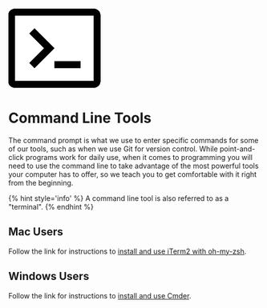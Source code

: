 ![](images/terminalSmall.png)
# Command Line Tools

The command prompt is what we use to enter specific commands for some of our tools, such as when we use Git for version control. While point-and-click programs work for daily use, when it comes to programming you will need to use the command line to take advantage of the most powerful tools your computer has to offer, so we teach you to get comfortable with it right from the beginning.

{% hint style='info' %}
A command line tool is also referred to as a "terminal".
{% endhint %}

## Mac Users
Follow the link for instructions to [install and use iTerm2 with oh-my-zsh](/tools-command-line/iterm-ozsh.html).

## Windows Users
Follow the link for instructions to [install and use Cmder](/tools-command-line/cmder.html).
